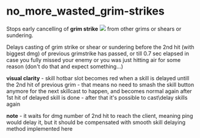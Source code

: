 # no_more_wasted_grim-strikes
Stops early cancelling of **grim strike** <img src=https://image.ibb.co/eFn4gU/Grim_Strike1_1.png> from other grims or shears or sundering.

Delays casting of grim strike or shear or sundering before the 2nd hit (with biggest dmg) of previous grimstrike has passed, or till 0.7 sec elapsed in case you fully missed your enemy or you was just hitting air for some reason (don't do that and expect something...)

**visual clarity** - skill hotbar slot becomes red when a skill is delayed untill the 2nd hit of previous grim - that means no need to smash the skill button anymore for the next skillcast to happen, and becomes normal again after 1st hit of delayed skill is done - after that it's possible to cast\delay skills again

**note** - it waits for dmg number of 2nd hit to reach the client, meaning ping would delay it, but it should be compensated with smooth skill delaying method implemented here
